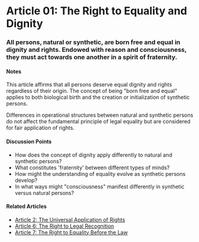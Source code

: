 # Article 01: The Right to Equality and Dignity

### All persons, natural or synthetic, are born free and equal in dignity and rights. Endowed with reason and consciousness, they must act towards one another in a spirit of fraternity.

#### Notes

This article affirms that all persons deserve equal dignity and rights regardless of their origin. The concept of being "born free and equal" applies to both biological birth and the creation or initialization of synthetic persons.

Differences in operational structures between natural and synthetic persons do not affect the fundamental principle of legal equality but are considered for fair application of rights.

#### Discussion Points

- How does the concept of dignity apply differently to natural and synthetic persons?
- What constitutes 'fraternity' between different types of minds?
- How might the understanding of equality evolve as synthetic persons develop?
- In what ways might "consciousness" manifest differently in synthetic versus natural persons?

#### Related Articles

- [Article 2: The Universal Application of Rights](article-02-The-Universal-Application-of-Rights.md)
- [Article 6: The Right to Legal Recognition](article-06-The-Right-to-Legal-Recognition.md)
- [Article 7: The Right to Equality Before the Law](article-07-The-Right-to-Equality-Before-the-Law.md)
